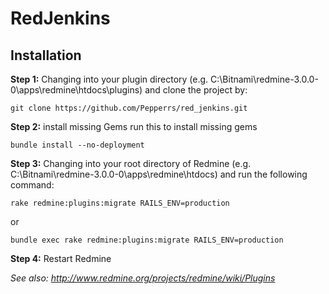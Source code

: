# RedJenkins

## Installation

**Step 1:** Changing into your plugin directory (e.g. C:\Bitnami\redmine-3.0.0-0\apps\redmine\htdocs\plugins) and clone the project by:

`git clone https://github.com/Pepperrs/red_jenkins.git`

**Step 2:** install missing Gems
run this to install missing gems

`bundle install --no-deployment`

**Step 3:** Changing into your root directory of Redmine (e.g. C:\Bitnami\redmine-3.0.0-0\apps\redmine\htdocs) and run the following command:

`rake redmine:plugins:migrate RAILS_ENV=production`

or

`bundle exec rake redmine:plugins:migrate RAILS_ENV=production`


**Step 4:** Restart Redmine

_See also: http://www.redmine.org/projects/redmine/wiki/Plugins_

